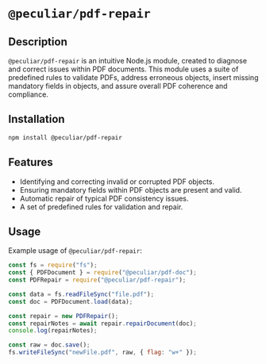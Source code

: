 # `@peculiar/pdf-repair`

## Description

`@peculiar/pdf-repair` is an intuitive Node.js module, created to diagnose and correct issues within PDF documents. This module uses a suite of predefined rules to validate PDFs, address erroneous objects, insert missing mandatory fields in objects, and assure overall PDF coherence and compliance.

## Installation

```bash
npm install @peculiar/pdf-repair
```

## Features

- Identifying and correcting invalid or corrupted PDF objects.
- Ensuring mandatory fields within PDF objects are present and valid.
- Automatic repair of typical PDF consistency issues.
- A set of predefined rules for validation and repair.

## Usage

Example usage of `@peculiar/pdf-repair`:

```javascript
const fs = require("fs");
const { PDFDocument } = require("@peculiar/pdf-doc");
const PDFRepair = require("@peculiar/pdf-repair");

const data = fs.readFileSync("file.pdf");
const doc = PDFDocument.load(data);

const repair = new PDFRepair();
const repairNotes = await repair.repairDocument(doc);
console.log(repairNotes);

const raw = doc.save();
fs.writeFileSync("newFile.pdf", raw, { flag: "w+" });
```

